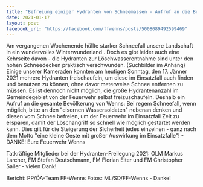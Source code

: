 ```yaml
---
title: "Befreiung einiger Hydranten von Schneemassen - Aufruf an die Bevölkerung zur eigenständigen Freilegung"
date: 2021-01-17
layout: post
facebook_url: "https://facebook.com/ffwenns/posts/5008089492599469"
---
```


Am vergangenen Wochenende hüllte starker Schneefall unsere Landschaft in ein wundervolles Winterwunderland . Doch es gibt leider auch eine Kehrseite davon - die Hydranten zur Löschwasserentnahme sind unter den hohen Schneedecken praktisch verschwunden. (Suchbilder im Anhang) 
Einige unserer Kameraden konnten am heutigen Sonntag, den 17. Jänner 2021 mehrere Hydranten freischaufeln, um diese im Einsatzfall auch finden und benutzen zu können, ohne davor meterweise Schnee entfernen zu müssen. Es ist dennoch nicht möglich, die große Hydrantenanzahl im Gemeindegebiet von der Feuerwehr selbst freizuschaufeln. Deshalb ein Aufruf an die gesamte Bevölkerung von Wenns:
 Bei regem Schneefall, wenn möglich, bitte an den "eisernen Wassersoldaten" nebenan denken und diesen vom Schnee befreien, um der Feuerwehr im Einsatzfall Zeit zu ersparen, damit der Löschangriff so schnell wie möglich gestartet werden kann. Dies gilt für die Steigerung der Sicherheit jedes einzelnen - ganz nach dem Motto "eine kleine Geste mit großer Auswirkung im Einsatzfalle"! - DANKE!
Eure Feuerwehr Wenns 

Tatkräftige Mitglieder bei der Hydranten-Freilegung 2021: OLM Markus Larcher, FM Stefan Deutschmann, FM Florian Eiter und FM Christopher Sailer - vielen Dank!

Bericht: PP/ÖA-Team FF-Wenns
Fotos: ML/SD/FF-Wenns - Danke!